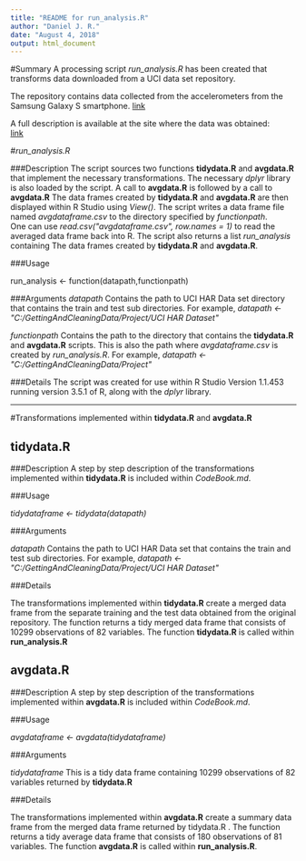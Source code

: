```yaml
---
title: "README for run_analysis.R"
author: "Daniel J. R."
date: "August 4, 2018"
output: html_document
---
```

#Summary
A processing script *run_analysis.R* has been created that transforms data downloaded from a UCI data set repository. 

The repository contains data collected from the accelerometers from the Samsung Galaxy S smartphone. 
[link](https://d396qusza40orc.cloudfront.net/getdata%2Fprojectfiles%2FUCI%20HAR%20Dataset.zip) 

A full description is available at the site where the data was obtained:  
[link](http://archive.ics.uci.edu/ml/datasets/Human+Activity+Recognition+Using+Smartphones)  

#*run_analysis.R*

###Description
The script sources two functions **tidydata.R** and **avgdata.R** that implement the necessary transformations. The necessary *dplyr* library is also loaded by the script.
A call to **avgdata.R** is followed by a call to **avgdata.R**
The data frames created by **tidydata.R** and **avgdata.R** are then displayed within R Studio using *View()*.
The script writes a data frame file named *avgdataframe.csv* to the directory specified by *functionpath*.  
One can use *read.csv("avgdataframe.csv", row.names = 1)* to read the averaged data frame back into R. 
The script also returns a list *run_analysis* containing The data frames created by **tidydata.R** and **avgdata.R**.

###Usage

run_analysis <- function(datapath,functionpath)

###Arguments
*datapath*   Contains the path to UCI HAR Data set directory that contains the train and test sub directories. 
            For example, *datapath <- "C:/GettingAndCleaningData/Project/UCI HAR Dataset"*
            
*functionpath*   Contains the path to the directory that contains the **tidydata.R** and **avgdata.R** scripts.  This is also the path where *avgdataframe.csv* is created by *run_analysis.R*.
            For example, *datapath <- "C:/GettingAndCleaningData/Project"*
            
###Details
The script was created for use within R Studio Version 1.1.453 running version 3.5.1 of R, along with the *dplyr* library.
            
***            

#Transformations implemented within **tidydata.R** and **avgdata.R**

## **tidydata.R**

###Description
A step by step description of the transformations implemented within **tidydata.R** is included within *CodeBook.md*.

###Usage 

*tidydataframe <- tidydata(datapath)*

###Arguments 

*datapath*  Contains the path to UCI HAR Data set that contains the train and test sub directories. 
            For example, *datapath <- "C:/GettingAndCleaningData/Project/UCI HAR Dataset"*
            
###Details

The transformations implemented within **tidydata.R** create a merged data frame from the separate training and the test data obtained from the original repository. The function returns a tidy merged data frame that consists of 10299 observations of 82 variables. 
The function **tidydata.R** is called within **run_analysis.R** 


## **avgdata.R**

###Description
A step by step description of the transformations implemented within **avgdata.R** is included within *CodeBook.md*.

###Usage

*avgdataframe  <- avgdata(tidydataframe)*

###Arguments

*tidydataframe* This is a tidy data frame containing 10299 observations of 82 variables returned by **tidydata.R**

###Details

The transformations implemented within **avgdata.R** create a summary data frame from the merged data frame returned by tidydata.R . The function returns a tidy average data frame that consists of 180 observations of 81 variables. 
The function **avgdata.R** is called within **run_analysis.R**.



